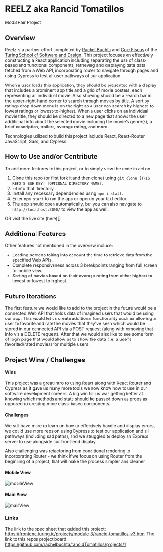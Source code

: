 # REELZ aka Rancid Tomatillos
Mod3 Pair Project

## Overview

Reelz is a partner effort completed by [Rachel Buchta](https://github.com/rachelbuchta) and [Cole Fiscus](https://github.com/colefiscus) of the [Turing School of Software and Design](https://turing.io/).
This project focuses on effectively constructing a React application including separating the use of class-based and functional components, retrieving and displaying data data fetched from a Web API, incorporating router to navigate through pages and using Cypress to test all user pathways of our application.

When a user loads this application, they should be presented with a display that includes a prominent app title and a grid of movie posters, each representing an individual movie. Also showing should be a search bar in the upper-right-hand corner to search through movies by title. A sort by ratings drop down menu is on the right so a user can search by highest-to-lowest ratings or lowest-to-highest. When a user clicks on an individual movie title, they should be directed to a new page that shows the user additional info about the selected movie including the movie's genre(s), a brief description, trailers, average rating, and more.

Technologies utilized to build this project include React, React-Router, JavaScript, Sass, and Cypress.

## How to Use and/or Contribute

To add more features to this project, or to simply view the code in action...

1. Clone this repo (or first fork it and then clone) using `git clone [THIS REPO'S SSH KEY] [OPTIONAL DIRECTORY NAME]`.  
2. `cd` into that directory.  
3. Install any necessary dependencies using `npm install`.
4. Enter `npm start` to run the app or open in your text editor.  
5. The app should open automatically, but you can also navigate to `http://localhost:3000/` to view the app as well.

OR visit the live site (here)[]

## Additional Features

 Other features not mentioned in the overview include:
 
  - Loading screens taking into account the time to retrieve data from the specified Web APIs.
  - Complete responsiveness across 3 breakpoints ranging from full screen to mobile view.
  - Sorting of movies based on their average rating from either highest to lowest or lowest to highest.
   
## Future Iterations

The first feature we would like to add to the project in the future would be a connected Web API that holds data of imagined users that would be using our app.
This would let us create additional functionality such as allowing a user to favorite and rate the movies that they've seen which would be stored in our connected API via a POST request (along with removing that info via a DELETE request). After that we would also like to see some form of login page that would allow us to show the data (i.e. a user's favorited/rated movies) for multiple users.

## Project Wins / Challenges

#### Wins

This project was a great intro to using React along with React Router and Cypress as it gave us many more tools we now know how to use in our software development careers. A big win for us was getting better at knowing which methods and state should be passed down as props as opposed to creating more class-basec components.

#### Challenges

We still have more to learn on how to effectively handle and display errors, we could use more reps on using Cypress to test our application and all pathways (including sad paths), and we struggled to deploy an Express server to use alongside our front-end display.

Also challenging was refactoring from conditional rendering to incorporating Router - we think if we focus on using Router from the beginning of a project, that will make the process simpler and cleaner.

#### 
#### Mobile View
![mobileView](https://media.giphy.com/media/8g22yxLGHD2cyzyPxw/giphy.gif)
#### Main View
![mainView](https://media.giphy.com/media/exoBTanHsF18PUYiYB/giphy.gif)

### Links

The link to the spec sheet that guided this project: https://frontend.turing.io/projects/module-3/rancid-tomatillos-v3.html
The link to this repos project board: https://github.com/rachelbuchta/rancidTomatillos/projects/1
